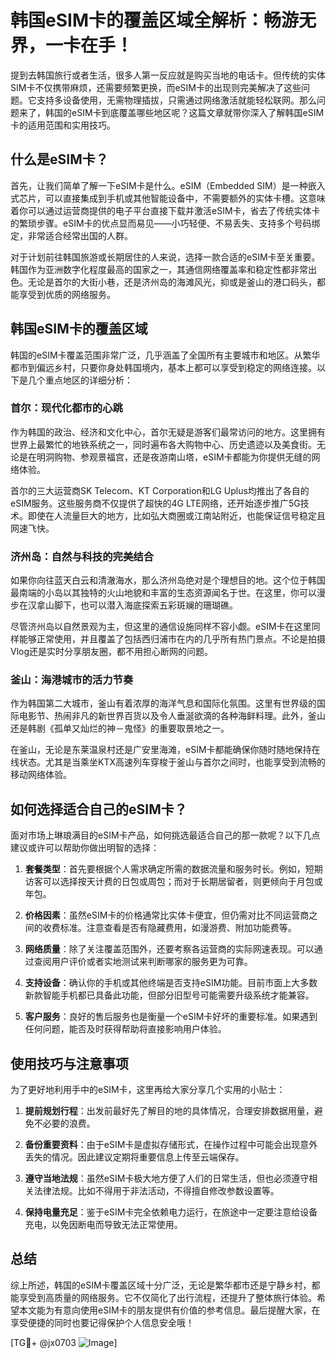 # 韩国eSIM卡的覆盖区域全解析：畅游无界，一卡在手！

提到去韩国旅行或者生活，很多人第一反应就是购买当地的电话卡。但传统的实体SIM卡不仅携带麻烦，还需要频繁更换，而eSIM卡的出现则完美解决了这些问题。它支持多设备使用，无需物理插拔，只需通过网络激活就能轻松联网。那么问题来了，韩国的eSIM卡到底覆盖哪些地区呢？这篇文章就带你深入了解韩国eSIM卡的适用范围和实用技巧。

## 什么是eSIM卡？

首先，让我们简单了解一下eSIM卡是什么。eSIM（Embedded SIM）是一种嵌入式芯片，可以直接集成到手机或其他智能设备中，不需要额外的实体卡槽。这意味着你可以通过运营商提供的电子平台直接下载并激活eSIM卡，省去了传统实体卡的繁琐步骤。eSIM卡的优点显而易见——小巧轻便、不易丢失、支持多个号码绑定，非常适合经常出国的人群。

对于计划前往韩国旅游或长期居住的人来说，选择一款合适的eSIM卡至关重要。韩国作为亚洲数字化程度最高的国家之一，其通信网络覆盖率和稳定性都非常出色。无论是首尔的大街小巷，还是济州岛的海滩风光，抑或是釜山的港口码头，都能享受到优质的网络服务。

## 韩国eSIM卡的覆盖区域

韩国的eSIM卡覆盖范围非常广泛，几乎涵盖了全国所有主要城市和地区。从繁华都市到偏远乡村，只要你身处韩国境内，基本上都可以享受到稳定的网络连接。以下是几个重点地区的详细分析：

### 首尔：现代化都市的心跳

作为韩国的政治、经济和文化中心，首尔无疑是游客们最常访问的地方。这里拥有世界上最繁忙的地铁系统之一，同时遍布各大购物中心、历史遗迹以及美食街。无论是在明洞购物、参观景福宫，还是夜游南山塔，eSIM卡都能为你提供无缝的网络体验。

首尔的三大运营商SK Telecom、KT Corporation和LG Uplus均推出了各自的eSIM服务。这些服务商不仅提供了超快的4G LTE网络，还开始逐步推广5G技术。即使在人流量巨大的地方，比如弘大商圈或江南站附近，也能保证信号稳定且网速飞快。

### 济州岛：自然与科技的完美结合

如果你向往蓝天白云和清澈海水，那么济州岛绝对是个理想目的地。这个位于韩国最南端的小岛以其独特的火山地貌和丰富的生态资源闻名于世。在这里，你可以漫步在汉拿山脚下，也可以潜入海底探索五彩斑斓的珊瑚礁。

尽管济州岛以自然景观为主，但这里的通信设施同样不容小觑。eSIM卡在这里同样能够正常使用，并且覆盖了包括西归浦市在内的几乎所有热门景点。不论是拍摄Vlog还是实时分享朋友圈，都不用担心断网的问题。

### 釜山：海港城市的活力节奏

作为韩国第二大城市，釜山有着浓厚的海洋气息和国际化氛围。这里有世界级的国际电影节、热闹非凡的新世界百货以及令人垂涎欲滴的各种海鲜料理。此外，釜山还是韩剧《孤单又灿烂的神－鬼怪》的重要取景地之一。

在釜山，无论是东莱温泉村还是广安里海滩，eSIM卡都能确保你随时随地保持在线状态。尤其是当乘坐KTX高速列车穿梭于釜山与首尔之间时，也能享受到流畅的移动网络体验。

## 如何选择适合自己的eSIM卡？

面对市场上琳琅满目的eSIM卡产品，如何挑选最适合自己的那一款呢？以下几点建议或许可以帮助你做出明智的选择：

1. **套餐类型**：首先要根据个人需求确定所需的数据流量和服务时长。例如，短期访客可以选择按天计费的日包或周包；而对于长期居留者，则更倾向于月包或年包。
   
2. **价格因素**：虽然eSIM卡的价格通常比实体卡便宜，但仍需对比不同运营商之间的收费标准。注意查看是否有隐藏费用，如漫游费、附加功能费等。

3. **网络质量**：除了关注覆盖范围外，还要考察各运营商的实际网速表现。可以通过查阅用户评价或者实地测试来判断哪家的服务更为可靠。

4. **支持设备**：确认你的手机或其他终端是否支持eSIM功能。目前市面上大多数新款智能手机都已具备此功能，但部分旧型号可能需要升级系统才能兼容。

5. **客户服务**：良好的售后服务也是衡量一个eSIM卡好坏的重要标准。如果遇到任何问题，能否及时获得帮助将直接影响用户体验。

## 使用技巧与注意事项

为了更好地利用手中的eSIM卡，这里再给大家分享几个实用的小贴士：

1. **提前规划行程**：出发前最好先了解目的地的具体情况，合理安排数据用量，避免不必要的浪费。

2. **备份重要资料**：由于eSIM卡是虚拟存储形式，在操作过程中可能会出现意外丢失的情况。因此建议定期将重要信息上传至云端保存。

3. **遵守当地法规**：虽然eSIM卡极大地方便了人们的日常生活，但也必须遵守相关法律法规。比如不得用于非法活动，不得擅自修改参数设置等。

4. **保持电量充足**：鉴于eSIM卡完全依赖电力运行，在旅途中一定要注意给设备充电，以免因断电而导致无法正常使用。

## 总结

综上所述，韩国的eSIM卡覆盖区域十分广泛，无论是繁华都市还是宁静乡村，都能享受到高质量的网络服务。它不仅简化了出行流程，还提升了整体旅行体验。希望本文能为有意向使用eSIM卡的朋友提供有价值的参考信息。最后提醒大家，在享受便捷的同时也要记得保护个人信息安全哦！

[TG💪+ @jx0703 ![Image](https://github.com/user-attachments/assets/dbca1d08-cadb-493c-b0ec-ad6f7a83f270)]